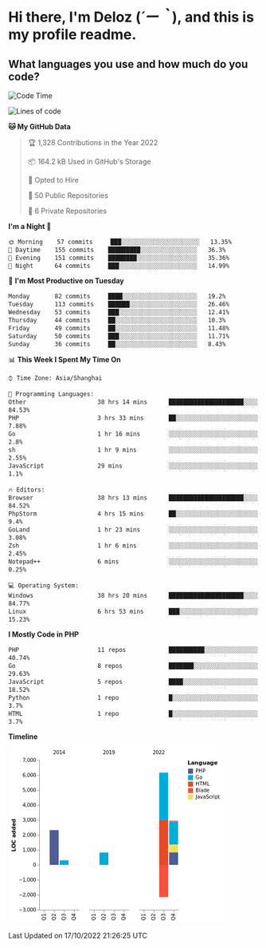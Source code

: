 # **Hi there, I'm Deloz (*´ー｀*), and this is my profile readme.**
<!--  [![Profile views](https://gpvc.arturio.dev/dank-del)](https://github.com/dank-del) -->
## **What languages you use and how much do you code?**

<!--START_SECTION:waka-->
![Code Time](http://img.shields.io/badge/Code%20Time-45%20hrs%2014%20mins-blue)

![Lines of code](https://img.shields.io/badge/From%20Hello%20World%20I%27ve%20Written-10%20Thousand%20lines%20of%20code-blue)

**🐱 My GitHub Data** 

> 🏆 1,328 Contributions in the Year 2022
 > 
> 📦 164.2 kB Used in GitHub's Storage 
 > 
> 💼 Opted to Hire
 > 
> 📜 50 Public Repositories 
 > 
> 🔑 6 Private Repositories  
 > 
**I'm a Night 🦉** 

```text
🌞 Morning    57 commits     ███░░░░░░░░░░░░░░░░░░░░░░   13.35% 
🌆 Daytime    155 commits    █████████░░░░░░░░░░░░░░░░   36.3% 
🌃 Evening    151 commits    ████████░░░░░░░░░░░░░░░░░   35.36% 
🌙 Night      64 commits     ███░░░░░░░░░░░░░░░░░░░░░░   14.99%

```
📅 **I'm Most Productive on Tuesday** 

```text
Monday       82 commits     ████░░░░░░░░░░░░░░░░░░░░░   19.2% 
Tuesday      113 commits    ██████░░░░░░░░░░░░░░░░░░░   26.46% 
Wednesday    53 commits     ███░░░░░░░░░░░░░░░░░░░░░░   12.41% 
Thursday     44 commits     ██░░░░░░░░░░░░░░░░░░░░░░░   10.3% 
Friday       49 commits     ██░░░░░░░░░░░░░░░░░░░░░░░   11.48% 
Saturday     50 commits     ███░░░░░░░░░░░░░░░░░░░░░░   11.71% 
Sunday       36 commits     ██░░░░░░░░░░░░░░░░░░░░░░░   8.43%

```


📊 **This Week I Spent My Time On** 

```text
⌚︎ Time Zone: Asia/Shanghai

💬 Programming Languages: 
Other                    38 hrs 14 mins      █████████████████████░░░░   84.53% 
PHP                      3 hrs 33 mins       ██░░░░░░░░░░░░░░░░░░░░░░░   7.88% 
Go                       1 hr 16 mins        ░░░░░░░░░░░░░░░░░░░░░░░░░   2.8% 
sh                       1 hr 9 mins         ░░░░░░░░░░░░░░░░░░░░░░░░░   2.55% 
JavaScript               29 mins             ░░░░░░░░░░░░░░░░░░░░░░░░░   1.1%

🔥 Editors: 
Browser                  38 hrs 13 mins      █████████████████████░░░░   84.52% 
PhpStorm                 4 hrs 15 mins       ██░░░░░░░░░░░░░░░░░░░░░░░   9.4% 
GoLand                   1 hr 23 mins        ░░░░░░░░░░░░░░░░░░░░░░░░░   3.08% 
Zsh                      1 hr 6 mins         ░░░░░░░░░░░░░░░░░░░░░░░░░   2.45% 
Notepad++                6 mins              ░░░░░░░░░░░░░░░░░░░░░░░░░   0.25%

💻 Operating System: 
Windows                  38 hrs 20 mins      █████████████████████░░░░   84.77% 
Linux                    6 hrs 53 mins       ███░░░░░░░░░░░░░░░░░░░░░░   15.23%

```

**I Mostly Code in PHP** 

```text
PHP                      11 repos            ██████████░░░░░░░░░░░░░░░   40.74% 
Go                       8 repos             ███████░░░░░░░░░░░░░░░░░░   29.63% 
JavaScript               5 repos             ████░░░░░░░░░░░░░░░░░░░░░   18.52% 
Python                   1 repo              █░░░░░░░░░░░░░░░░░░░░░░░░   3.7% 
HTML                     1 repo              █░░░░░░░░░░░░░░░░░░░░░░░░   3.7%

```


**Timeline**

![Chart not found](https://raw.githubusercontent.com/deloz/deloz/main/charts/bar_graph.png) 


 Last Updated on 17/10/2022 21:26:25 UTC
<!--END_SECTION:waka-->

